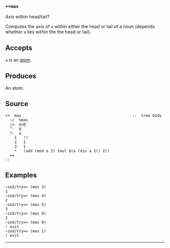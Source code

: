 ### `++mas`

Axis within head/tail?

Computes the axis of `a` within either the head or tail of a noun (depends whether `a` lies within the the head or tail).

Accepts
-------

`a` is an [atom]().

Produces
--------

An atom.

Source
------

    ++  mas                                                 ::  tree body
      ~/  %mas
      |=  a=@
      ^-  @
      ?-  a
        1   !!
        2   1
        3   1
        *   (add (mod a 2) (mul $(a (div a 2)) 2))
      ==
    ::

Examples
--------

    ~zod/try=> (mas 3)
    1
    ~zod/try=> (mas 4)
    2
    ~zod/try=> (mas 5)
    3
    ~zod/try=> (mas 6)
    2
    ~zod/try=> (mas 0)
    ! exit
    ~zod/try=> (mas 1)
    ! exit



***
